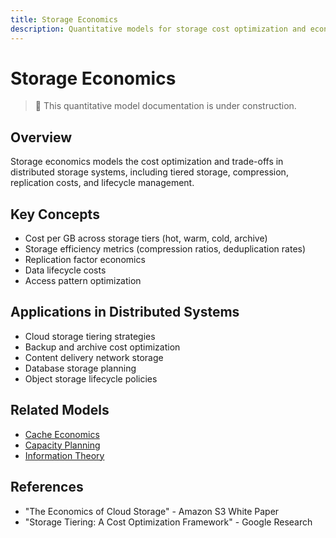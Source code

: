 ```yaml
---
title: Storage Economics
description: Quantitative models for storage cost optimization and economics
---
```


# Storage Economics

> 🚧 This quantitative model documentation is under construction.

## Overview
Storage economics models the cost optimization and trade-offs in distributed storage systems, including tiered storage, compression, replication costs, and lifecycle management.

## Key Concepts
- Cost per GB across storage tiers (hot, warm, cold, archive)
- Storage efficiency metrics (compression ratios, deduplication rates)
- Replication factor economics
- Data lifecycle costs
- Access pattern optimization

## Applications in Distributed Systems
- Cloud storage tiering strategies
- Backup and archive cost optimization
- Content delivery network storage
- Database storage planning
- Object storage lifecycle policies

## Related Models
- [Cache Economics](/architects-handbook/quantitative-analysis/cache-economics/)
- [Capacity Planning](/architects-handbook/quantitative-analysis/capacity-planning/)
- [Information Theory](/architects-handbook/quantitative-analysis/information-theory/)

## References
- "The Economics of Cloud Storage" - Amazon S3 White Paper
- "Storage Tiering: A Cost Optimization Framework" - Google Research